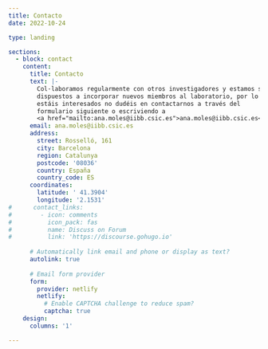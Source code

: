 ```yaml
---
title: Contacto
date: 2022-10-24

type: landing

sections:
  - block: contact
    content:
      title: Contacto
      text: |-
        Col·laboramos regularmente con otros investigadores y estamos siempre
        dispuestos a incorporar nuevos miembros al laboratorio, por lo que si
        estáis interesados no dudéis en contactarnos a través del 
        formulario siguiente o escriviendo a
        <a href="mailto:ana.moles@iibb.csic.es">ana.moles@iibb.csic.es</a>.
      email: ana.moles@iibb.csic.es
      address:
        street: Rosselló, 161
        city: Barcelona
        region: Catalunya
        postcode: '08036'
        country: España
        country_code: ES
      coordinates:
        latitude: ' 41.3904'
        longitude: '2.1531'
#      contact_links:
#        - icon: comments
#          icon_pack: fas
#          name: Discuss on Forum
#          link: 'https://discourse.gohugo.io'
    
      # Automatically link email and phone or display as text?
      autolink: true
    
      # Email form provider
      form:
        provider: netlify
        netlify:
          # Enable CAPTCHA challenge to reduce spam?
          captcha: true
    design:
      columns: '1'

---
```


